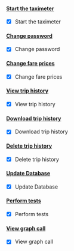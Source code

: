 #### [Start the taximeter](#start-the-taximeter)

- [x] Start the taximeter

#### [Change password](#change-password)

- [x] Change password

#### [Change fare prices](#change-fare-prices)

- [x] Change fare prices

#### [View trip history](#view-trip-history)

- [x] View trip history

#### [Download trip history](#download-trip-history)

- [x] Download trip history

#### [Delete trip history](#delete-trip-history)

- [x] Delete trip history

#### [Update Database](#update-database)

- [x] Update Database

#### [Perform tests](#perform-tests)

- [x] Perform tests

#### [View graph call](#view-graph-call)

- [x] View graph call
